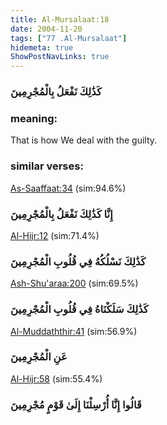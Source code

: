 ```yaml
---
title: Al-Mursalaat:18
date: 2004-11-20
tags: ["77 .Al-Mursalaat"]
hidemeta: true 
ShowPostNavLinks: true 
---
```

### كَذَٰلِكَ نَفْعَلُ بِالْمُجْرِمِينَ
### meaning: 
That is how We deal with the guilty.
### similar verses: 

[As-Saaffaat:34](/37/34) (sim:94.6%)

### إِنَّا كَذَٰلِكَ نَفْعَلُ بِالْمُجْرِمِينَ

[Al-Hijr:12](/15/12) (sim:71.4%)

### كَذَٰلِكَ نَسْلُكُهُ فِي قُلُوبِ الْمُجْرِمِينَ

[Ash-Shu'araa:200](/26/200) (sim:69.5%)

### كَذَٰلِكَ سَلَكْنَاهُ فِي قُلُوبِ الْمُجْرِمِينَ

[Al-Muddaththir:41](/74/41) (sim:56.9%)

### عَنِ الْمُجْرِمِينَ

[Al-Hijr:58](/15/58) (sim:55.4%)

### قَالُوا إِنَّا أُرْسِلْنَا إِلَىٰ قَوْمٍ مُجْرِمِينَ
